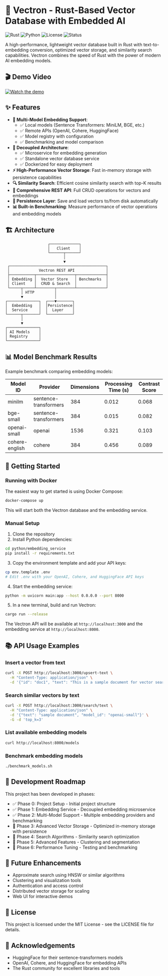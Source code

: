 # 🚀 Vectron - Rust-Based Vector Database with Embedded AI

![Rust](https://img.shields.io/badge/Rust-🦀-orange)
![Python](https://img.shields.io/badge/Python-3.8+-blue)
![License](https://img.shields.io/badge/license-MIT-green)
![Status](https://img.shields.io/badge/status-beta-yellow)

A high-performance, lightweight vector database built in Rust with text-to-embedding conversion, optimized vector storage, and similarity search capabilities. Vectron combines the speed of Rust with the power of modern AI embedding models.

## 🎬 Demo Video

[![Watch the demo]()](https://www.loom.com/share/e2880d78d93f4cc18944c1ee5674a874)


## ✨ Features

- **🧠 Multi-Model Embedding Support**: 
  - ✅ Local models (Sentence Transformers: MiniLM, BGE, etc.)
  - ✅ Remote APIs (OpenAI, Cohere, HuggingFace)
  - ✅ Model registry with configuration
  - ✅ Benchmarking and model comparison
- **🔀 Decoupled Architecture**:
  - ✅ Microservice for embedding generation
  - ✅ Standalone vector database service
  - ✅ Dockerized for easy deployment
- **⚡ High-Performance Vector Storage**: Fast in-memory storage with persistence capabilities
- **🔍 Similarity Search**: Efficient cosine similarity search with top-K results
- **🔄 Comprehensive REST API**: Full CRUD operations for vectors and embeddings
- **💾 Persistence Layer**: Save and load vectors to/from disk automatically
- **📊 Built-in Benchmarking**: Measure performance of vector operations and embedding models

## 🏗️ Architecture

```
                   ┌─────────────┐
                   │   Client    │
                   └──────┬──────┘
                          │
                          ▼
 ┌───────────────────────────────────────────┐
 │             Vectron REST API              │
 ├───────────┬─────────────────┬─────────────┤
 │ Embedding │  Vector Store   │ Benchmarks  │
 │ Client    │  CRUD & Search  │             │
 └─────┬─────┴────────┬────────┴─────────────┘
       │ HTTP         │
       ▼              │
┌──────────────┐  ┌───▼───────┐
│  Embedding   │  │Persistence│
│  Service     │  │  Layer    │
└──────┬───────┘  └───────────┘
       │
       ▼
┌──────────────┐
│ AI Models    │
│ Registry     │
└──────────────┘
```

## 📊 Model Benchmark Results

Example benchmark comparing embedding models:

| Model ID    | Provider           | Dimensions | Processing Time (s) | Contrast Score |
|-------------|-------------------|------------|---------------------|----------------|
| minilm      | sentence-transformers | 384     | 0.012              | 0.068          |
| bge-small   | sentence-transformers | 384     | 0.015              | 0.082          |
| openai-small| openai            | 1536       | 0.321              | 0.103          |
| cohere-english | cohere         | 384        | 0.456              | 0.089          |

## 🚀 Getting Started

### Running with Docker

The easiest way to get started is using Docker Compose:

```bash
docker-compose up
```

This will start both the Vectron database and the embedding service.

### Manual Setup

1. Clone the repository
2. Install Python dependencies:

```bash
cd python/embedding_service
pip install -r requirements.txt
```

3. Copy the environment template and add your API keys:

```bash
cp env.template .env
# Edit .env with your OpenAI, Cohere, and HuggingFace API keys
```

4. Start the embedding service:

```bash
python -m uvicorn main:app --host 0.0.0.0 --port 8000
```

5. In a new terminal, build and run Vectron:

```bash
cargo run --release
```

The Vectron API will be available at `http://localhost:3000` and the embedding service at `http://localhost:8000`.

## 📚 API Usage Examples

### Insert a vector from text

```bash
curl -X POST http://localhost:3000/upsert-text \
  -H "Content-Type: application/json" \
  -d '{"id": "doc1", "text": "This is a sample document for vector search"}'
```

### Search similar vectors by text

```bash
curl -X POST http://localhost:3000/search/text \
  -H "Content-Type: application/json" \
  -d '{"text": "sample document", "model_id": "openai-small"}' \
  -G -d 'top_k=3'
```

### List available embedding models

```bash
curl http://localhost:8000/models
```

### Benchmark embedding models

```bash
./benchmark_models.sh
```

## 🧪 Development Roadmap

This project has been developed in phases:

- ✅ Phase 0: Project Setup - Initial project structure
- ✅ Phase 1: Embedding Service - Decoupled embedding microservice
- ✅ Phase 2: Multi-Model Support - Multiple embedding providers and benchmarking
- 🔄 Phase 3: Advanced Vector Storage - Optimized in-memory storage with persistence
- 🔄 Phase 4: Search Algorithms - Similarity search optimization
- 🔄 Phase 5: Advanced Features - Clustering and segmentation
- 🔄 Phase 6: Performance Tuning - Testing and benchmarking

## 🔧 Future Enhancements

- Approximate search using HNSW or similar algorithms
- Clustering and visualization tools
- Authentication and access control
- Distributed vector storage for scaling
- Web UI for interactive demos

## 📄 License

This project is licensed under the MIT License - see the LICENSE file for details.

## 🙏 Acknowledgements

- HuggingFace for their sentence-transformers models
- OpenAI, Cohere, and HuggingFace for embedding APIs
- The Rust community for excellent libraries and tools
